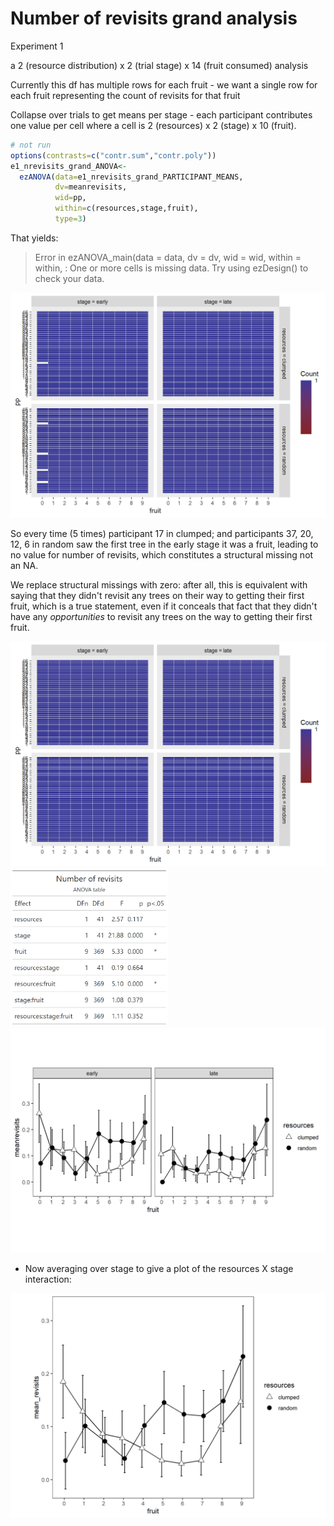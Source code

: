 # Number of revisits grand analysis

Experiment 1



a 2 (resource distribution) x 2 (trial stage) x 14 (fruit consumed) analysis



Currently this df has multiple rows for each fruit - we want a single row for each fruit representing the count of revisits for that fruit



Collapse over trials to get means per stage - each participant contributes one value per cell where a cell is 2 (resources) x 2 (stage) x 10 (fruit).




```r
# not run
options(contrasts=c("contr.sum","contr.poly"))
e1_nrevisits_grand_ANOVA<-
  ezANOVA(data=e1_nrevisits_grand_PARTICIPANT_MEANS,
          dv=meanrevisits,
          wid=pp,
          within=c(resources,stage,fruit),
          type=3)
```

That yields:

> Error in ezANOVA_main(data = data, dv = dv, wid = wid, within = within,  : 
  One or more cells is missing data. Try using ezDesign() to check your data.
  
<img src="e1_figures/e1ezDesign_bad_nrevisitsgrand_plot1-1.png" width="672" />

So every time (5 times) participant 17 in clumped; and participants 37, 20, 12, 6 in random saw the first tree in the early stage it was a fruit, leading to no value for number of revisits, which constitutes a structural missing not an NA.

We replace structural missings with zero: after all, this is equivalent with saying that they didn't revisit any trees on their way to getting their first fruit, which is a true statement, even if it conceals that fact that they didn't have any _opportunities_ to revisit any trees on the way to getting their first fruit.



<img src="e1_figures/e1ezDesign_bad_nrevisitsgrand_plot2-1.png" width="672" />





<img src="e1_tables/e1_nrevisits_grand_ANOVA.png" width="50%" />

<img src="e1_plots/e1_nrevisits_grand_PLOT10.png" width="100%" />

* Now averaging over stage to give a plot of the resources X stage interaction:



<img src="e1_plots/e1_nrevisits_grand_PLOT10resources_x_fruit.png" width="100%" />

